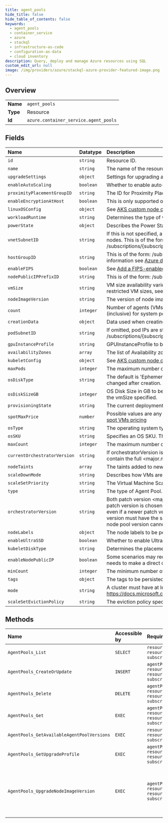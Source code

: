 ```yaml
---
title: agent_pools
hide_title: false
hide_table_of_contents: false
keywords:
  - agent_pools
  - container_service
  - azure    
  - stackql
  - infrastructure-as-code
  - configuration-as-data
  - cloud inventory
description: Query, deploy and manage Azure resources using SQL
custom_edit_url: null
image: /img/providers/azure/stackql-azure-provider-featured-image.png
---
```

  
    

## Overview
<table><tbody>
<tr><td><b>Name</b></td><td><code>agent_pools</code></td></tr>
<tr><td><b>Type</b></td><td>Resource</td></tr>
<tr><td><b>Id</b></td><td><code>azure.container_service.agent_pools</code></td></tr>
</tbody></table>

## Fields
| Name | Datatype | Description |
|:-----|:---------|:------------|
| `id` | `string` | Resource ID. |
| `name` | `string` | The name of the resource that is unique within a resource group. This name can be used to access the resource. |
| `upgradeSettings` | `object` | Settings for upgrading an agentpool |
| `enableAutoScaling` | `boolean` | Whether to enable auto-scaler |
| `proximityPlacementGroupID` | `string` | The ID for Proximity Placement Group. |
| `enableEncryptionAtHost` | `boolean` | This is only supported on certain VM sizes and in certain Azure regions. For more information, see: https://docs.microsoft.com/azure/aks/enable-host-encryption |
| `linuxOSConfig` | `object` | See [AKS custom node configuration](https://docs.microsoft.com/azure/aks/custom-node-configuration) for more details. |
| `workloadRuntime` | `string` | Determines the type of workload a node can run. |
| `powerState` | `object` | Describes the Power State of the cluster |
| `vnetSubnetID` | `string` | If this is not specified, a VNET and subnet will be generated and used. If no podSubnetID is specified, this applies to nodes and pods, otherwise it applies to just nodes. This is of the form: /subscriptions/&#123;subscriptionId&#125;/resourceGroups/&#123;resourceGroupName&#125;/providers/Microsoft.Network/virtualNetworks/&#123;virtualNetworkName&#125;/subnets/&#123;subnetName&#125; |
| `hostGroupID` | `string` | This is of the form: /subscriptions/&#123;subscriptionId&#125;/resourceGroups/&#123;resourceGroupName&#125;/providers/Microsoft.Compute/hostGroups/&#123;hostGroupName&#125;. For more information see [Azure dedicated hosts](https://docs.microsoft.com/azure/virtual-machines/dedicated-hosts). |
| `enableFIPS` | `boolean` | See [Add a FIPS-enabled node pool](https://docs.microsoft.com/azure/aks/use-multiple-node-pools#add-a-fips-enabled-node-pool-preview) for more details. |
| `nodePublicIPPrefixID` | `string` | This is of the form: /subscriptions/&#123;subscriptionId&#125;/resourceGroups/&#123;resourceGroupName&#125;/providers/Microsoft.Network/publicIPPrefixes/&#123;publicIPPrefixName&#125; |
| `vmSize` | `string` | VM size availability varies by region. If a node contains insufficient compute resources (memory, cpu, etc) pods might fail to run correctly. For more details on restricted VM sizes, see: https://docs.microsoft.com/azure/aks/quotas-skus-regions |
| `nodeImageVersion` | `string` | The version of node image |
| `count` | `integer` | Number of agents (VMs) to host docker containers. Allowed values must be in the range of 0 to 1000 (inclusive) for user pools and in the range of 1 to 1000 (inclusive) for system pools. The default value is 1. |
| `creationData` | `object` | Data used when creating a target resource from a source resource. |
| `podSubnetID` | `string` | If omitted, pod IPs are statically assigned on the node subnet (see vnetSubnetID for more details). This is of the form: /subscriptions/&#123;subscriptionId&#125;/resourceGroups/&#123;resourceGroupName&#125;/providers/Microsoft.Network/virtualNetworks/&#123;virtualNetworkName&#125;/subnets/&#123;subnetName&#125; |
| `gpuInstanceProfile` | `string` | GPUInstanceProfile to be used to specify GPU MIG instance profile for supported GPU VM SKU. |
| `availabilityZones` | `array` | The list of Availability zones to use for nodes. This can only be specified if the AgentPoolType property is 'VirtualMachineScaleSets'. |
| `kubeletConfig` | `object` | See [AKS custom node configuration](https://docs.microsoft.com/azure/aks/custom-node-configuration) for more details. |
| `maxPods` | `integer` | The maximum number of pods that can run on a node. |
| `osDiskType` | `string` | The default is 'Ephemeral' if the VM supports it and has a cache disk larger than the requested OSDiskSizeGB. Otherwise, defaults to 'Managed'. May not be changed after creation. For more information see [Ephemeral OS](https://docs.microsoft.com/azure/aks/cluster-configuration#ephemeral-os). |
| `osDiskSizeGB` | `integer` | OS Disk Size in GB to be used to specify the disk size for every machine in the master/agent pool. If you specify 0, it will apply the default osDisk size according to the vmSize specified. |
| `provisioningState` | `string` | The current deployment or provisioning state. |
| `spotMaxPrice` | `number` | Possible values are any decimal value greater than zero or -1 which indicates the willingness to pay any on-demand price. For more details on spot pricing, see [spot VMs pricing](https://docs.microsoft.com/azure/virtual-machines/spot-vms#pricing) |
| `osType` | `string` | The operating system type. The default is Linux. |
| `osSKU` | `string` | Specifies an OS SKU. This value must not be specified if OSType is Windows. |
| `maxCount` | `integer` | The maximum number of nodes for auto-scaling |
| `currentOrchestratorVersion` | `string` | If orchestratorVersion is a fully specified version &lt;major.minor.patch&gt;, this field will be exactly equal to it. If orchestratorVersion is &lt;major.minor&gt;, this field will contain the full &lt;major.minor.patch&gt; version being used. |
| `nodeTaints` | `array` | The taints added to new nodes during node pool create and scale. For example, key=value:NoSchedule. |
| `scaleDownMode` | `string` | Describes how VMs are added to or removed from Agent Pools. See [billing states](https://docs.microsoft.com/azure/virtual-machines/states-billing). |
| `scaleSetPriority` | `string` | The Virtual Machine Scale Set priority. |
| `type` | `string` | The type of Agent Pool. |
| `orchestratorVersion` | `string` | Both patch version &lt;major.minor.patch&gt; (e.g. 1.20.13) and &lt;major.minor&gt; (e.g. 1.20) are supported. When &lt;major.minor&gt; is specified, the latest supported GA patch version is chosen automatically. Updating the cluster with the same &lt;major.minor&gt; once it has been created (e.g. 1.14.x -&gt; 1.14) will not trigger an upgrade, even if a newer patch version is available. As a best practice, you should upgrade all node pools in an AKS cluster to the same Kubernetes version. The node pool version must have the same major version as the control plane. The node pool minor version must be within two minor versions of the control plane version. The node pool version cannot be greater than the control plane version. For more information see [upgrading a node pool](https://docs.microsoft.com/azure/aks/use-multiple-node-pools#upgrade-a-node-pool). |
| `nodeLabels` | `object` | The node labels to be persisted across all nodes in agent pool. |
| `enableUltraSSD` | `boolean` | Whether to enable UltraSSD |
| `kubeletDiskType` | `string` | Determines the placement of emptyDir volumes, container runtime data root, and Kubelet ephemeral storage. |
| `enableNodePublicIP` | `boolean` | Some scenarios may require nodes in a node pool to receive their own dedicated public IP addresses. A common scenario is for gaming workloads, where a console needs to make a direct connection to a cloud virtual machine to minimize hops. For more information see [assigning a public IP per node](https://docs.microsoft.com/azure/aks/use-multiple-node-pools#assign-a-public-ip-per-node-for-your-node-pools). The default is false. |
| `minCount` | `integer` | The minimum number of nodes for auto-scaling |
| `tags` | `object` | The tags to be persisted on the agent pool virtual machine scale set. |
| `mode` | `string` | A cluster must have at least one 'System' Agent Pool at all times. For additional information on agent pool restrictions and best practices, see: https://docs.microsoft.com/azure/aks/use-system-pools |
| `scaleSetEvictionPolicy` | `string` | The eviction policy specifies what to do with the VM when it is evicted. The default is Delete. For more information about eviction see [spot VMs](https://docs.microsoft.com/azure/virtual-machines/spot-vms) |
## Methods
| Name | Accessible by | Required Params | Description |
|:-----|:--------------|:----------------|:------------|
| `AgentPools_List` | `SELECT` | `resourceGroupName, resourceName, subscriptionId` |  |
| `AgentPools_CreateOrUpdate` | `INSERT` | `agentPoolName, resourceGroupName, resourceName, subscriptionId` |  |
| `AgentPools_Delete` | `DELETE` | `agentPoolName, resourceGroupName, resourceName, subscriptionId` |  |
| `AgentPools_Get` | `EXEC` | `agentPoolName, resourceGroupName, resourceName, subscriptionId` |  |
| `AgentPools_GetAvailableAgentPoolVersions` | `EXEC` | `resourceGroupName, resourceName, subscriptionId` | See [supported Kubernetes versions](https://docs.microsoft.com/azure/aks/supported-kubernetes-versions) for more details about the version lifecycle. |
| `AgentPools_GetUpgradeProfile` | `EXEC` | `agentPoolName, resourceGroupName, resourceName, subscriptionId` |  |
| `AgentPools_UpgradeNodeImageVersion` | `EXEC` | `agentPoolName, resourceGroupName, resourceName, subscriptionId` | Upgrading the node image version of an agent pool applies the newest OS and runtime updates to the nodes. AKS provides one new image per week with the latest updates. For more details on node image versions, see: https://docs.microsoft.com/azure/aks/node-image-upgrade |
